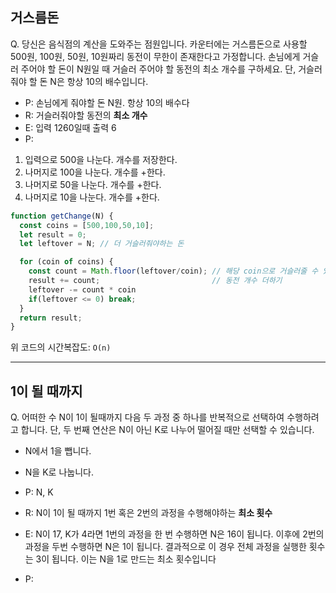 ## 거스름돈

Q. 당신은 음식점의 계산을 도와주는 점원입니다. 카운터에는 거스름돈으로 사용할 500원, 100원, 50원, 10원짜리 동전이 무한이 존재한다고 가정합니다. 
손님에게 거슬러 주어야 할 돈이 N원일 때 거슬러 주어야 할 동전의 최소 개수를 구하세요. 단, 거슬러 줘야 할 돈 N은 항상 10의 배수입니다.

- P: 손님에게 줘야할 돈 N원. 항상 10의 배수다
- R: 거슬러줘야할 동전의 **최소 개수**
- E: 입력 1260일때 출력 6
- P:
1. 입력으로 500을 나눈다. 개수를 저장한다.
2. 나머지로 100을 나눈다. 개수를 +한다.
3. 나머지로 50을 나눈다. 개수를 +한다.
4. 나머지로 10을 나눈다. 개수를 +한다.


```js
function getChange(N) {
  const coins = [500,100,50,10];
  let result = 0;
  let leftover = N; // 더 거슬러줘야하는 돈

  for (coin of coins) {
    const count = Math.floor(leftover/coin); // 해당 coin으로 거슬러줄 수 있을때 그 동전의 개수
    result += count;                         // 동전 개수 더하기
    leftover -= count * coin
    if(leftover <= 0) break;
  }
  return result;
}
```

위 코드의 시간복잡도: `O(n)`

------

## 1이 될 때까지

Q. 어떠한 수 N이 1이 될때까지 다음 두 과정 중 하나를 반복적으로 선택하여 수행하려고 합니다. 
단, 두 번째 연산은 N이 아닌 K로 나누어 떨어질 때만 선택할 수 있습니다. 

- N에서 1을 뺍니다. 
- N을 K로 나눕니다. 

- P: N, K
- R: N이 1이 될 때까지 1번 혹은 2번의 과정을 수행해야하는 **최소 횟수**
- E: N이 17, K가 4라면 1번의 과정을 한 번 수행하면 N은 16이 됩니다. 이후에 2번의 과정을 두번 수행하면 N은 1이 됩니다. 
결과적으로 이 경우 전체 과정을 실행한 횟수는 3이 됩니다. 이는 N을 1로 만드는 최소 횟수입니다
- P:
